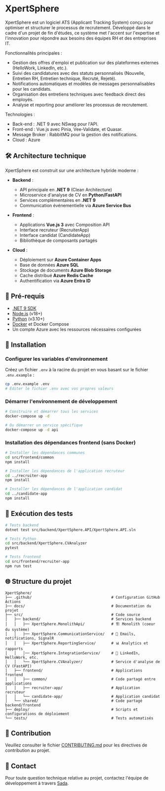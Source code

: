 # XpertSphere

XpertSphere est un logiciel ATS (Applicant Tracking System) conçu pour optimiser et structurer le processus de recrutement. Développé dans le cadre d'un projet de fin d'études, ce système met l'accent sur l'expertise et l'innovation pour répondre aux besoins des équipes RH et des entreprises IT.

Fonctionnalités principales :

- Gestion des offres d'emploi et publication sur des plateformes externes (HelloWork, LinkedIn, etc.).
- Suivi des candidatures avec des statuts personnalisés (Nouvelle, Entretien RH, Entretien technique, Recruté, Rejeté).
- Notifications automatiques et modèles de messages personnalisables pour les candidats.
- Organisation des entretiens techniques avec feedback direct des employés.
- Analyse et reporting pour améliorer les processus de recrutement.

Technologies :

- Back-end : .NET 9 avec NSwag pour l'API.
- Front-end : Vue.js avec Pinia, Vee-Validate, et Quasar.
- Message Broker : RabbitMQ pour la gestion des notifications.
- Cloud : Azure

## 🛠️ Architecture technique

XpertSphere est construit sur une architecture hybride moderne :

- **Backend** :
  - API principale en **.NET 9** (Clean Architecture)
  - Microservice d'analyse de CV en **Python/FastAPI**
  - Services complémentaires en **.NET 9**
  - Communication événementielle via **Azure Service Bus**

- **Frontend** :
  - Applications **Vue.js 3** avec Composition API
  - Interface recruteur (RecruiterApp)
  - Interface candidat (CandidateApp)
  - Bibliothèque de composants partagés

- **Cloud** :
  - Déploiement sur **Azure Container Apps**
  - Base de données **Azure SQL**
  - Stockage de documents **Azure Blob Storage**
  - Cache distribué **Azure Redis Cache**
  - Authentification via **Azure Entra ID**

## 🚦 Pré-requis

- [.NET 9 SDK](https://dotnet.microsoft.com/download)
- [Node.js](https://nodejs.org/) (v18+)
- [Python](https://www.python.org/) (v3.10+)
- [Docker](https://www.docker.com/) et Docker Compose
- Un compte Azure avec les ressources nécessaires configurées

## 🔧 Installation

### Configurer les variables d'environnement

Créez un fichier `.env` à la racine du projet en vous basant sur le fichier `.env.example` :

```bash
cp .env.example .env
# Éditer le fichier .env avec vos propres valeurs
```

### Démarrer l'environnement de développement

```bash
# Construire et démarrer tous les services
docker-compose up -d

# Ou démarrer un service spécifique
docker-compose up -d api
```

### Installation des dépendances frontend (sans Docker)

```bash
# Installer les dépendances communes
cd src/frontend/common
npm install

# Installer les dépendances de l'application recruteur
cd ../recruiter-app
npm install

# Installer les dépendances de l'application candidat
cd ../candidate-app
npm install
```

## 🧪 Exécution des tests

```bash
# Tests backend
dotnet test src/backend/XpertSphere.API/XpertSphere.API.sln

# Tests Python
cd src/backend/XpertSphere.CVAnalyzer
pytest

# Tests frontend
cd src/frontend/recruiter-app
npm run test
```

## 🌐 Structure du projet

```text
XpertSphere/
├── .github/                                    # Configuration GitHub Actions
├── docs/                                       # Documentation du projet
├── src/                                        # Code source
│   ├── backend/                                # Services backend
│   │   ├── XpertSphere.MonolithApi/            # 🏗️ Monolith (coeur du système)
│   │   ├── XpertSphere.CommunicationService/   # 📨 Emails, notifications, SignalR
│   │   ├── XpertSphere.ReportingService/       # 📊 Analytics et rapports
│   │   │── XpertSphere.IntegrationService/     # 🔌 LinkedIn, HelloWork, etc.
│   │   └── XpertSphere.CVAnalyzer/             # Service d'analyse de CV (FastAPI)
│   ├── frontend/                               # Applications frontend
│   │   ├── common/                             # Code partagé entre applications
│   │   ├── recruiter-app/                      # Application recruteur
│   │   └── candidate-app/                      # Application candidat
│   └── shared/                                 # Code partagé backend/frontend
├── deploy/                                     # Scripts et configurations de déploiement
└── tests/                                      # Tests automatisés

```

## 🤝 Contribution

Veuillez consulter le fichier [CONTRIBUTING.md](.github/CONTRIBUTING.md) pour les directives de contribution au projet.

## 📧 Contact

Pour toute question technique relative au projet, contactez l'équipe de développement à travers [Sada](mailto:sadadembat9@gmail.com).
